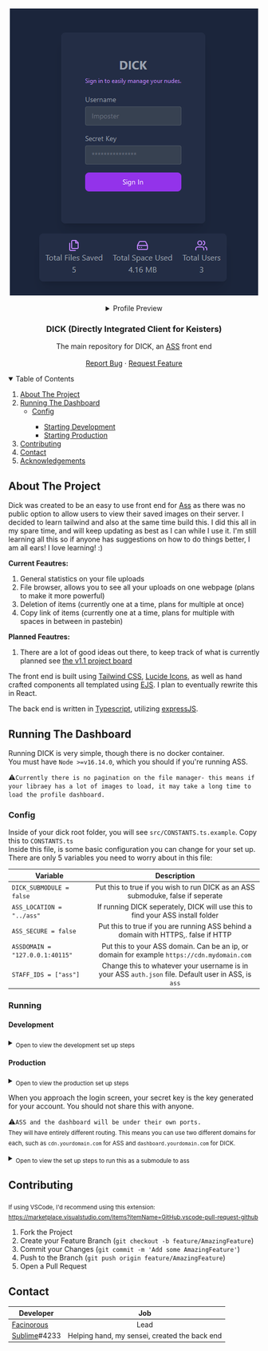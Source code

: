 <br />
<p align="center">
  <a href="assets/dick_example_2.png">
    <img src="assets/dick_example_2.png" alt="Login">
  </a>
  <details align="center">
  <summary>Profile Preview</summary>
    <a href="assets/dick_example_1.png">
    <img src="assets/dick_example_1.png" alt="Profile">
  </a>
  </details>

  <h3 align="center">DICK (Directly Integrated Client for Keisters)</h3>

  <p align="center">
    The main repository for DICK, an <a href="https://github.com/tycrek/ass">ASS</a> front end
    <br />
    <br />
    <a href="https://github.com/facinorous-420/dick/issues">Report Bug</a>
    ·
    <a href="https://github.com/facinorous-420/dick/issues">Request Feature</a>
  </p>
</p>

<!-- TABLE OF CONTENTS -->
<details open="open">
  <summary>Table of Contents</summary>
  <ol>
    <li><a href="#about-the-project">About The Project</a></li>
    <li><a href="#running-the-dashboard">Running The Dashboard</a>
      <ul>
        <li><a href="#config">Config</a></li>
          <ul>
            <li><a href="#development">Starting Development</a></li>
            <li><a href="#production">Starting Production</a></li>
          </ul>
        </ul>
    </li>
    <li>
      <a href="#contributing">Contributing</a>
    </li>
    <li>
      <a href="#contact">Contact</a>
    </li>
    <li>
      <a href="#acknowledgements">Acknowledgements</a>
    </li>
  </ol>
</details>



## About The Project

Dick was created to be an easy to use front end for <a href="https://github.com/tycrek/ass">Ass</a> as there was no public option to allow users to view their saved images on their server. I decided to learn tailwind and also at the same time build this. I did this all in my spare time, and will keep updating as best as I can while I use it. I'm still learning all this so if anyone has suggestions on how to do things better, I am all ears! I love learning! :)

**Current Feautres:**
1. General statistics on your file uploads
2. File browser, allows you to see all your uploads on one webpage (plans to make it more powerful)
3. Deletion of items (currently one at a time, plans for multiple at once)
4. Copy link of items (currently one at a time, plans for multiple with spaces in between in pastebin)

**Planned Feautres:**
1. There are a lot of good ideas out there, to keep track of what is currently planned see <a href="https://github.com/Facinorous-420/dick/projects/2">the v1.1 project board</a>

The front end is built using <a href="https://tailwindcss.com">Tailwind CSS</a>, <a href="https://lucide.dev/">Lucide Icons,</a> as well as hand crafted components all templated using <a href="https://ejs.co/">EJS</a>. I plan to eventually rewrite this in React.

The back end is written in <a href="https://www.typescriptlang.org/">Typescript</a>, utilizing <a href="https://expressjs.com/">expressJS</a>.


## Running The Dashboard

Running DICK is very simple, though there is no docker container.<br/>
You must have `Node >=v16.14.0`, which you should if you're running ASS.<br/>

:warning:```Currently there is no pagination on the file manager- this means if your libraey has a lot of images to load, it may take a long time to load the profile dashboard.```<br/>

### Config

Inside of your dick root folder, you will see `src/CONSTANTS.ts.example`. Copy this to `CONSTANTS.ts`<br/>
Inside this file, is some basic configuration you can change for your set up. There are only 5 variables you need to worry about in this file:

| Variable                                     |           Description           |
| --------------------------------------------- | :---------------------: |
| `DICK_SUBMODULE = false` | Put this to true if you wish to run DICK as an ASS submoduke, false if seperate                 |
| `ASS_LOCATION = "../ass"` | If running DICK seperately, DICK will use this to find your ASS install folder |
| `ASS_SECURE = false` | Put this to true if you are running ASS behind a domain with HTTPS,. false if HTTP                  |
| `ASSDOMAIN = "127.0.0.1:40115"` | Put this to your ASS domain. Can be an ip, or domain for example `https://cdn.mydomain.com` |
| `STAFF_IDS = ["ass"]` | Change this to whatever your username is in your ASS `auth.json` file. Default user in ASS, is `ass` |

### Running

#### Development

<details>
    <summary>
      <sub>Open to view the development set up steps</sub>
    </summary>

  1. Create a folder, call it whatever you wish
  2. Install, and run ASS https://github.com/tycrek/ass#installation (This will create an `ass` folder) 
  3. Go back into the folder you created and clone this repo `git clone https://github.com/Facinorous-420/dick`
  4. Go into the newly created `dick` folder `cd dick`
  5. Go into `/src` and copy `CONSTANTS.ts.example` to `CONSTANTS.ts` and edit it as needed
  6. Go back to the root of `dick` and install the dependancies for the frontend, `npm i`
  7. Run `npm run build:dev` to compile the code base in watch mode
  8. In a new terminal, run `npm run serve:dev` to run DICK using nodemon
  
:warning:```ASS will be running under it's port of 40115 whereas the dashboard will be under the port 3000.```<br/>
</details>
  
#### Production
<details>
    <summary>
      <sub>Open to view the production set up steps</sub>
    </summary><br/>

  1. Create a folder, call it whatever you wish
  2. Install, and run ASS https://github.com/tycrek/ass#installation (This will create an `ass` folder) 
  3. Go back into the folder you created and clone this repo `git clone https://github.com/Facinorous-420/dick.git`
  4. Go into the newly created `dick` folder `cd dick`
  5. Go into `/src` and copy `CONSTANTS.ts.example` to `CONSTANTS.ts` and edit it as needed
  6. Go back to the root of `dick` and install the dependancies for the frontend, `npm i`
  7. Run `npm start` to compile the code base and run DICK

</details>

When you approach the login screen, your secret key is the key generated for your account. You should not share this with anyone.

:warning:```ASS and the dashboard will be under their own ports.```<br/>
<sub> They will have entirely different routing. This means you can use two different domains for each, such as `cdn.yourdomain.com` for ASS and `dashboard.yourdomain.com` for DICK. </sub>

<details>
    <summary><sub>Open to view the set up steps to run this as a submodule to ass</sub></summary><br/>

**Preface:** You need to edit `/src/CONSTANTS.ts`'s variable of `DICK_SUBMODULE` to `true`
  
1. Setup ASS https://github.com/tycrek/ass#installation
   For when it asks for name of front end, leave as `ass-x` (default) for now.

2. Add this repo as a submodule into ASS `git submodule add https://github.com/Facinorous-420/dick`
3. Go into the frontend's directory, `cd dick`, and run `git submodule update --init --recursive` to initiaze it
4. Install the dependancies for the frontend, `npm i`
5. Run `npm run build` to compile the frontend and get it ready to run
6. Then move to the ASS directory and run the ASS setup again `npm run setup`
7. Leave everything as you did prior, but this time under `frontend name`, type `dick` and continue
8. Go into the `.gitmodules` file, and youll notice two submodules. Remove the
   ```
   [submodule "ass-x"]
     path = ass-x
     url = git@github.com:tycrek/ass-x.git
   ```
   submodule so only the
   ```
   [submodule "dick"]
     path = dick
     url = https://github.com/Facinorous-420/dick
   ```
   one is left
9. Run `npm run build` to recompile this change
10. You can run ASS, `npm start` or however you normally run your ass instance
   
</details>

## Contributing

<sub> If using VSCode, I'd recommend using this extension: https://marketplace.visualstudio.com/items?itemName=GitHub.vscode-pull-request-github</sub>

1. Fork the Project
2. Create your Feature Branch (`git checkout -b feature/AmazingFeature`)
3. Commit your Changes (`git commit -m 'Add some AmazingFeature'`)
4. Push to the Branch (`git push origin feature/AmazingFeature`)
5. Open a Pull Request



## Contact

| Developer                                     |           Job           |
| --------------------------------------------- | :---------------------: |
| [Facinorous](https://github.com/facinorous-420) | Lead                  |
| [Sublime](https://github.com/senpaiSubby)#4233 | Helping hand, my sensei, created the back end |
